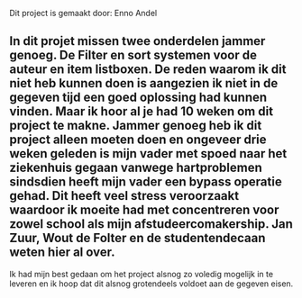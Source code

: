 ﻿Dit project is gemaakt door: Enno Andel

In dit projet missen twee onderdelen jammer genoeg. De Filter en sort systemen voor de auteur en item listboxen.
De reden waarom ik dit niet heb kunnen doen is aangezien ik niet in de gegeven tijd een goed oplossing had kunnen vinden.
Maar ik hoor al je had 10 weken om dit project te makne. Jammer genoeg heb ik dit project alleen moeten doen en
ongeveer drie weken geleden is mijn vader met spoed naar het ziekenhuis gegaan vanwege hartproblemen
sindsdien heeft mijn vader een bypass operatie gehad. Dit heeft veel stress veroorzaakt waardoor ik moeite had met concentreren
voor zowel school als mijn afstudeercomakership. Jan Zuur, Wout de Folter en de studentendecaan weten hier al over.
--------------------------------------------------------------------------------------------------------------------------------
Ik had mijn best gedaan om het project alsnog zo voledig mogelijk in te leveren en ik hoop dat dit alsnog grotendeels
voldoet aan de gegeven eisen.